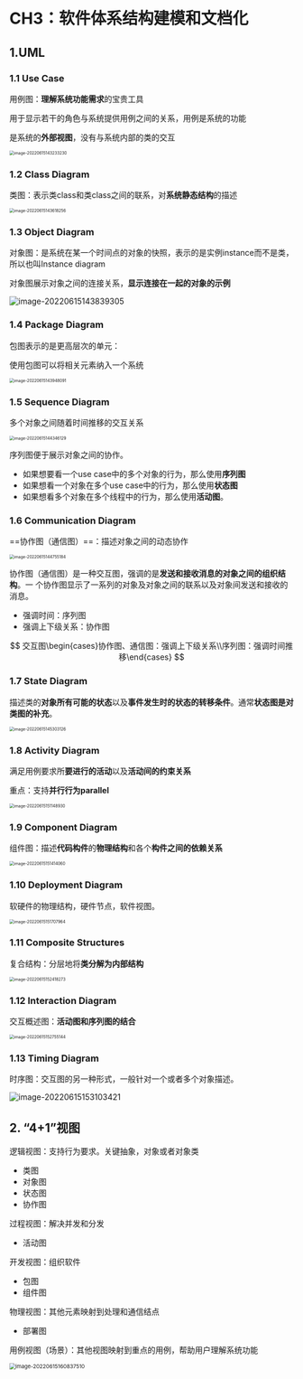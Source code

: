 # CH3：软件体系结构建模和文档化

## 1.UML

### 1.1 Use Case

用例图：**理解系统功能需求**的宝贵工具

用于显示若干的角色与系统提供用例之间的关系，用例是系统的功能

是系统的**外部视图**，没有与系统内部的类的交互

<img src="https://cdn.jsdelivr.net/gh/Holmes233666/blogImage@main/img/image-20220615143233230.png" alt="image-20220615143233230" style="zoom:50%;" />

### 1.2 Class Diagram

类图：表示类class和类class之间的联系，对**系统静态结构**的描述

<img src="https://cdn.jsdelivr.net/gh/Holmes233666/blogImage@main/img/image-20220615143618256.png" alt="image-20220615143618256" style="zoom:50%;" />

### 1.3 Object Diagram

对象图：是系统在某一个时间点的对象的快照，表示的是实例instance而不是类，所以也叫Instance diagram

对象图展示对象之间的连接关系，**显示连接在一起的对象的示例**

![image-20220615143839305](https://cdn.jsdelivr.net/gh/Holmes233666/blogImage@main/img/image-20220615143839305.png)

### 1.4 Package Diagram

包图表示的是更高层次的单元：

使用包图可以将相关元素纳入一个系统

<img src="https://cdn.jsdelivr.net/gh/Holmes233666/blogImage@main/img/image-20220615143948091.png" alt="image-20220615143948091" style="zoom:50%;" />

### 1.5 Sequence Diagram

多个对象之间随着时间推移的交互关系

<img src="https://cdn.jsdelivr.net/gh/Holmes233666/blogImage@main/img/image-20220615144346129.png" alt="image-20220615144346129" style="zoom:50%;" />

序列图便于展示对象之间的协作。

- 如果想要看一个use case中的多个对象的行为，那么使用**序列图**
- 如果想看一个对象在多个use case中的行为，那么使用**状态图**
- 如果想看多个对象在多个线程中的行为，那么使用**活动图**。

### 1.6 Communication Diagram

==协作图（通信图）==：描述对象之间的动态协作

<img src="https://cdn.jsdelivr.net/gh/Holmes233666/blogImage@main/img/image-20220615144755184.png" alt="image-20220615144755184" style="zoom:50%;" />

协作图（通信图）是一种交互图，强调的是**发送和接收消息的对象之间的组织结构**。一 个协作图显示了一系列的对象及对象之间的联系以及对象间发送和接收的消息。

- 强调时间：序列图
- 强调上下级关系：协作图

$$
交互图\begin{cases}协作图、通信图：强调上下级关系\\序列图：强调时间推移\end{cases}
$$

### 1.7 State Diagram

描述类的**对象所有可能的状态**以及**事件发生时的状态的转移条件**。通常**状态图是对类图的补充**。

<img src="https://cdn.jsdelivr.net/gh/Holmes233666/blogImage@main/img/image-20220615145303126.png" alt="image-20220615145303126" style="zoom:50%;" />

### 1.8 Activity Diagram

满足用例要求所**要进行的活动**以及**活动间的约束关系**

重点：支持**并行行为parallel**

<img src="https://cdn.jsdelivr.net/gh/Holmes233666/blogImage@main/img/image-20220615151148930.png" alt="image-20220615151148930" style="zoom:50%;" />

### 1.9 Component Diagram

组件图：描述**代码构件**的**物理结构**和各个**构件之间的依赖关系**

<img src="https://cdn.jsdelivr.net/gh/Holmes233666/blogImage@main/img/image-20220615151414060.png" alt="image-20220615151414060" style="zoom:50%;" />

### 1.10 Deployment Diagram

软硬件的物理结构，硬件节点，软件视图。

<img src="https://cdn.jsdelivr.net/gh/Holmes233666/blogImage@main/img/image-20220615151707964.png" alt="image-20220615151707964" style="zoom:50%;" />

### 1.11 Composite Structures

复合结构：分层地将**类分解为内部结构**

<img src="https://cdn.jsdelivr.net/gh/Holmes233666/blogImage@main/img/image-20220615152418273.png" alt="image-20220615152418273" style="zoom:50%;" />

### 1.12 Interaction Diagram

交互概述图：**活动图和序列图的结合**

<img src="https://cdn.jsdelivr.net/gh/Holmes233666/blogImage@main/img/image-20220615152755144.png" alt="image-20220615152755144" style="zoom:50%;" />

### 1.13 Timing Diagram

时序图：交互图的另一种形式，一般针对一个或者多个对象描述。

![image-20220615153103421](https://cdn.jsdelivr.net/gh/Holmes233666/blogImage@main/img/image-20220615153103421.png)

## 2. “4+1”视图

逻辑视图：支持行为要求。关键抽象，对象或者对象类

- 类图
- 对象图
- 状态图
- 协作图

过程视图：解决并发和分发

- 活动图

开发视图：组织软件

- 包图
- 组件图

物理视图：其他元素映射到处理和通信结点

- 部署图

用例视图（场景）：其他视图映射到重点的用例，帮助用户理解系统功能

<img src="https://cdn.jsdelivr.net/gh/Holmes233666/blogImage@main/img/image-20220615160837510.png" alt="image-20220615160837510" style="zoom: 67%;" />
